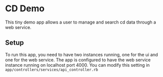 # CD Demo

This tiny demo app allows a user to manage and search cd data through a web service.

## Setup

To run this app, you need to have two instances running, one for the ui and one for the web service. The app is configured to have the web service instance running on localhost port 4000. You can modify this setting in `app/controllers/services/api_controller.rb`
